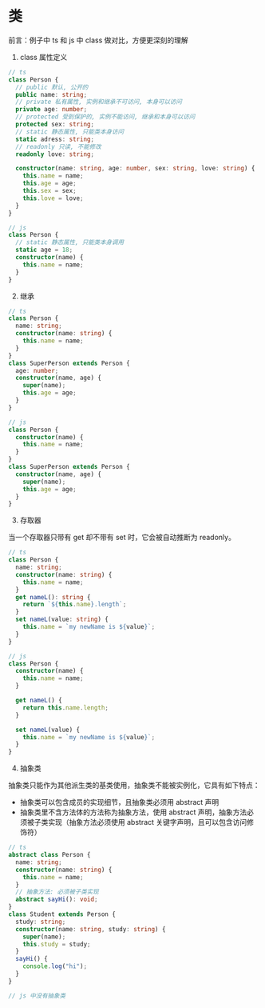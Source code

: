 # 类

前言：例子中 ts 和 js 中 class 做对比，方便更深刻的理解

1. class 属性定义

```ts
// ts
class Person {
  // public 默认, 公开的
  public name: string;
  // private 私有属性, 实例和继承不可访问, 本身可以访问
  private age: number;
  // protected 受到保护的, 实例不能访问, 继承和本身可以访问
  protected sex: string;
  // static 静态属性, 只能类本身访问
  static adress: string;
  // readonly 只读, 不能修改
  readonly love: string;

  constructor(name: string, age: number, sex: string, love: string) {
    this.name = name;
    this.age = age;
    this.sex = sex;
    this.love = love;
  }
}

// js
class Person {
  // static 静态属性, 只能类本身调用
  static age = 18;
  constructor(name) {
    this.name = name;
  }
}
```

2. 继承

```ts
// ts
class Person {
  name: string;
  constructor(name: string) {
    this.name = name;
  }
}
class SuperPerson extends Person {
  age: number;
  constructor(name, age) {
    super(name);
    this.age = age;
  }
}

// js
class Person {
  constructor(name) {
    this.name = name;
  }
}
class SuperPerson extends Person {
  constructor(name, age) {
    super(name);
    this.age = age;
  }
}
```

3. 存取器

当一个存取器只带有 get 却不带有 set 时，它会被自动推断为 readonly。

```ts
// ts
class Person {
  name: string;
  constructor(name: string) {
    this.name = name;
  }
  get nameL(): string {
    return `${this.name}.length`;
  }
  set nameL(value: string) {
    this.name = `my newName is ${value}`;
  }
}

// js
class Person {
  constructor(name) {
    this.name = name;
  }

  get nameL() {
    return this.name.length;
  }

  set nameL(value) {
    this.name = `my newName is ${value}`;
  }
}
```

4. 抽象类

抽象类只能作为其他派生类的基类使用，抽象类不能被实例化，它具有如下特点：

- 抽象类可以包含成员的实现细节，且抽象类必须用 abstract 声明
- 抽象类里不含方法体的方法称为抽象方法，使用 abstract 声明，抽象方法必须被子类实现（抽象方法必须使用 abstract 关键字声明，且可以包含访问修饰符）

```ts
// ts
abstract class Person {
  name: string;
  constructor(name: string) {
    this.name = name;
  }
  // 抽象方法: 必须被子类实现
  abstract sayHi(): void;
}
class Student extends Person {
  study: string;
  constructor(name: string, study: string) {
    super(name);
    this.study = study;
  }
  sayHi() {
    console.log("hi");
  }
}

// js 中没有抽象类
```